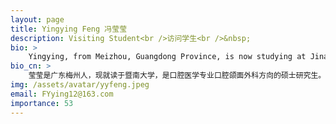 ```yaml
---
layout: page
title: Yingying Feng 冯莹莹
description: Visiting Student<br />访问学生<br />&nbsp;
bio: >
    Yingying, from Meizhou, Guangdong Province, is now studying at Jinan University, where she is a master's student majoring in oral and maxillofacial surgery. As a visiting student, she is glad to join the COmics Lab and learn from everyone. She hopes to spend a full and beautiful scientific research life here.
bio_cn: >
    莹莹是广东梅州人，现就读于暨南大学，是口腔医学专业口腔颌面外科方向的硕士研究生。有幸以访问学生的身份加入COmics Lab向大家学习，希望能在这度过充实且美好的科研生活。她性格较慢热，喜欢旅行，喜欢大自然，喜欢一切充满美好的事物！
img: /assets/avatar/yyfeng.jpeg
email: FYying12@163.com
importance: 53
---
```


